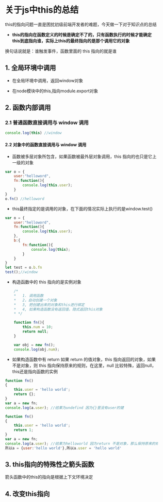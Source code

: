 # 关于js中this的总结

this的指向问题一直是困扰初级前端开发者的难题，今天做一下对于知识点的总结

- **this的指向在函数定义的时候是确定不了的，只有函数执行的时候才能确定this到底指向谁，实际上this的最终指向的是那个调用它的对象**

换句话说就是：谁触发事件，函数里面的 this 指向的就是谁

## 1. 全局环境中调用

- 在全局环境中调用，返回window对象

- 在node模块中的this,指向module.export对象

## 2. 函数内部调用

### 2.1 普通函数直接调用与 window 调用

```javascript
console.log(this) //window
```

#### 2.2 对象中的函数直接调用与 window 调用

- 函数被多层对象所包含，如果函数被最外层对象调用，this 指向的也只是它上一级的对象

```javascript
var o = {
    user:"helloword",
    fn:function(){
        console.log(this.user);
    }
}
o.fn() //helloword
```

- this最终指定的是调用的对象，在下面的情况实际上执行的是window.test()

```javascript
var o = {
    user:"helloword",
    fn:function(){
        console.log(this.user);  
    },
    b:{
        fn:function(){
            console.log(this);
        }
    }
}
let test = o.b.fn
test();//window
```

- 构造函数中的 this 指向的是实例对象

```javascript
    /*
    *   1. 调用函数
    *   2，自动创建一个对象
    *   3, 把创建出来的对象和this进行绑定
    *   4, 如果构造函数没有返回值，隐式返回this对象
    * */

    function fn(){
        this.num = 10;
        return null;
    }

    var obj = new fn();
    console.log(obj.num);
```

- 如果构造函数中有 return 如果 return 的值对象，this 指向返回的对象，如果不是对象，则 this 指向保持原来的规则，在这里，null 比较特殊，返回null，this还是指向函数的实例

```javascript
function fn()  
{  
    this.user = 'hello world';  
    return {};  
}
var a = new fn;  
console.log(a.user); //结果为undefind 因为{}里没有user的键
```

```javascript
function fn()  
{  
    this.user = 'hello world';  
    return 1;  
}
var a = new fn;  
console.log(a.user); //结果为helloworld 因为return 不是对象，那么保持原来的规则，
所以a = {user:'hello world'},所以a.user = 'hello world'

```

## 3. this指向的特殊性之箭头函数

箭头函数中的this的指向是根据上下文环境决定

## 4. 改变this指向
